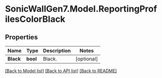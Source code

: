 # SonicWallGen7.Model.ReportingProfilesColorBlack

## Properties

Name | Type | Description | Notes
------------ | ------------- | ------------- | -------------
**Black** | **bool** | Black. | [optional] 

[[Back to Model list]](../README.md#documentation-for-models) [[Back to API list]](../README.md#documentation-for-api-endpoints) [[Back to README]](../README.md)

